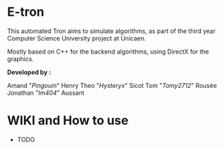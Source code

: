 # E-tron

This automated Tron aims to simulate algorithms, as part of the third year Computer Science University project at Unicaen.

Mostly based on C++ for the backend algorithms, using DirectX for the graphics.

**Developed by :**

Amand "*Pingouin*" Henry
Theo "*Hysteryx*" Sicot
Tom "*Tomy2712*" Rousée
Jonathan "*Im404*" Aussant

# WIKI and How to use 

- TODO

